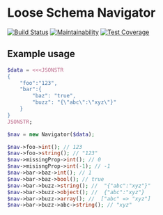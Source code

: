 # Loose Schema Navigator

[![Build Status](https://travis-ci.org/mrubiosan/loose-schema-navigator.svg?branch=master)](https://travis-ci.org/mrubiosan/loose-schema-navigator) [![Maintainability](https://api.codeclimate.com/v1/badges/d75c48caef446238c68c/maintainability)](https://codeclimate.com/github/mrubiosan/loose-schema-navigator/maintainability) [![Test Coverage](https://api.codeclimate.com/v1/badges/d75c48caef446238c68c/test_coverage)](https://codeclimate.com/github/mrubiosan/loose-schema-navigator/test_coverage)

## Example usage
```php
$data = <<<JSONSTR
{
	"foo":"123",
	"bar":{
		"baz": "true",
		"buzz": "{\"abc\":\"xyz\"}"
	}
}
JSONSTR;

$nav = new Navigator($data);

$nav->foo->int(); // 123
$nav->foo->string(); // "123"
$nav->missingProp->int(); // 0
$nav->misisngProp->int(-1); // -1
$nav->bar->baz->int(); // 1
$nav->bar->baz->bool(); // true
$nav->bar->buzz->string(); //  "{"abc":"xyz"}"
$nav->bar->buzz->object(); //  {"abc":"xyz"}
$nav->bar->buzz->array(); //  ["abc" => "xyz"]
$nav->bar->buzz->abc->string(); // "xyz"
```
